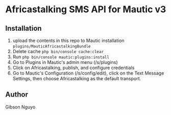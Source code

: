 # Africastalking SMS API for Mautic v3

## Installation
1. upload the contents in this repo to Mautic installation `plugins/MauticAfricastalkingBundle`
2. Delete  cache `php bin/console cache:clear`
3. Run `php bin/console mautic:plugins:install`
4. Go to Plugins in Mautic's admin menu (/s/plugins)
5. Click on Africastalking, publish, and configure credentials 
6. Go to Mautic's Configuration (/s/config/edit), click on the Text Message Settings, then choose Africastalking as the default transport.

## Author

Gibson Nguyo